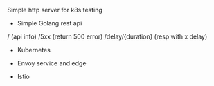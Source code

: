 Simple http server for k8s testing

* Simple Golang rest api

/ (api info)
/5xx (return 500 error)
/delay/{duration} (resp with x delay)

* Kubernetes

* Envoy service and edge

* Istio